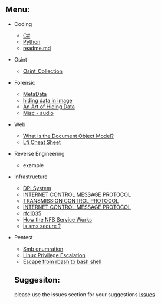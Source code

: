 
## Menu:


* Coding
  * [C#](https://learn.microsoft.com/en-us/training/paths/get-started-c-sharp-part-1/)
  * [Python](https://docs.python.org/3/) 
  * [readme.md](https://bulldogjob.com/readme/how-to-write-a-good-readme-for-your-github-project)
* Osint
  * [Osint_Collection](https://github.com/Ph055a/OSINT_Collection)
* Forensic
  * [MetaData](https://en.wikipedia.org/wiki/Extensible_Metadata_Platform) 
  * [hiding data in image](https://null-byte.wonderhowto.com/how-to/steganography-hide-secret-data-inside-image-audio-file-seconds-0180936/)
  * [An Art of Hiding Data](https://arxiv.org/ftp/arxiv/papers/0912/0912.2319.pdf)
  * [Misc - audio](https://ctf-wiki.mahaloz.re/misc/audio/introduction/)
* Web
  * [What is the Document Object Model?](https://www.w3.org/TR/REC-DOM-Level-1/introduction.html)
  * [Lfi Cheat Sheet](https://highon.coffee/blog/lfi-cheat-sheet/#php-wrapper-phpfilter)
* Reverse Engineering
  * example
* Infrastructure
  * [DPI System](https://en.wikipedia.org/wiki/Deep_packet_inspection)
  * [INTERNET CONTROL MESSAGE PROTOCOL](https://www.rfc-editor.org/rfc/rfc792)
  * [TRANSMISSION CONTROL PROTOCOL](https://www.rfc-editor.org/rfc/rfc793)
  * [INTERNET CONTROL MESSAGE PROTOCOL](https://www.rfc-editor.org/rfc/rfc792)
  * [rfc1035](https://www.ietf.org/rfc/rfc1035.txt)
  * [How the NFS Service Works](https://docs.oracle.com/cd/E19683-01/816-4882/6mb2ipq7l/index.html)
  * [is sms secure ?](https://krebsonsecurity.com/2021/03/can-we-stop-pretending-sms-is-secure-now/)
* Pentest
  * [Smb enumration](https://www.hackingarticles.in/a-little-guide-to-smb-enumeration/)
  * [Linux Privilege Escalation](https://touhidshaikh.com/blog/2018/04/abusing-sudo-linux-privilege-escalation/)
  * [Escape from rbash to bash shell](https://gist.github.com/PSJoshi/04c0e239ac7b486efb3420db4086e290)
 
  ## Suggesiton:
  please use the issues section for your suggestions
  [Issues](https://github.com/mel4mi/HackGurat/issues)
